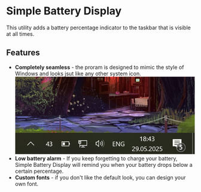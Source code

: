 # Simple Battery Display

This utility adds a battery percentage indicator to the taskbar that is visible at all times.

## Features

- **Completely seamless** - the proram is designed to mimic the style of Windows and looks jsut like any other system icon.
  ![pic](assets/style.png)
- **Low battery alarm** - If you keep forgetting to charge your battery, Simple Battery Display will remind you when
  your battery drops below a certain percentage.
- **Custom fonts** - if you don't like the default look, you can design your own font.
